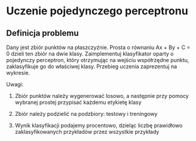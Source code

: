 # Uczenie pojedynczego perceptronu

## Definicja problemu

Dany jest zbiór punktów na płaszczyźnie. Prosta o równaniu Ax + By + C = 0 dzieli ten zbiór na dwie klasy. Zaimplementuj klasyfikator oparty o pojedynczy perceptron, który otrzymując na wejściu współrzędne punktu, zaklasyfikuje go do właściwej klasy. Przebieg uczenia zaprezentuj na wykresie.

Uwagi:

1) Zbiór punktów należy wygenerować losowo, a następnie przy pomocy wybranej prostej przypisać każdemu etykietę klasy

2) Zbiór należy podzielić na podzbiory: testowy i treningowy

3) Wynik klasyfikacji podajemy procentowo, dzieląc liczbę prawidłowo zaklasyfikowanych przykładów przez wszystkie przykłady
